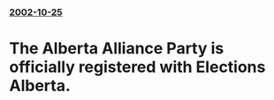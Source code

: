 ### [2002-10-25](/news/2002/10/25/index.md)

#  The Alberta Alliance Party is officially registered with Elections Alberta.



